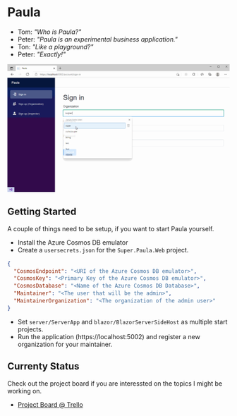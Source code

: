 # Paula

* Tom: _"Who is Paula?"_
* Peter: _"Paula is an experimental business application."_
* Ton: _"Like a playground?"_
* Peter: _"Exactly!"_

![Introduction](/docs/bucket/42e8bf7e-3b56-475b-a9d6-d6773c822326.gif)

## Getting Started

A couple of things need to be setup, if you want to start Paula yourself.

* Install the Azure Cosmos DB emulator
* Create a `usersecrets.json` for the `Super.Paula.Web` project.

```json
{
  "CosmosEndpoint": "<URI of the Azure Cosmos DB emulator>",
  "CosmosKey": "<Primary Key of the Azure Cosmos DB emulator>",
  "CosmosDatabase": "<Name of the Azure Cosmos DB Database>",
  "Maintainer": "<The user that will be the admin>",
  "MaintainerOrganization": "<The organization of the admin user>"
}
```
* Set `server/ServerApp` and `blazor/BlazorServerSideHost` as multiple start projects.
* Run the application (https://localhost:5002) and register a new organization for your maintainer.

## Currenty Status

Check out the project board if you are interessted on the topics I might be working on.

* [Project Board @ Trello](https://trello.com/b/xUlXP4Rm/paula)
